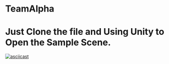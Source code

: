 # TeamAlpha
# Just Clone the file and Using Unity to Open the Sample Scene.
[![asciicast](https://github.com/Jiarui-Xu-Gatech/TeamAlpha/edit/main/GameOverview.png)](https://github.com/Jiarui-Xu-Gatech/TeamAlpha/edit/main/GameOverview.png)
